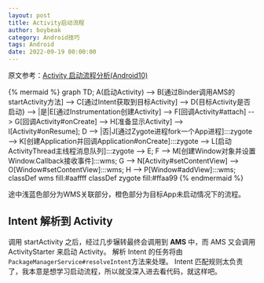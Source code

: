 ```yaml
---
layout: post
title: Activity启动流程
author: boybeak
category: Android技巧
tags: Android
date: 2022-09-19 00:00:00
---
```



原文参考：[Activity 启动流程分析(Android10)](https://zhuanlan.zhihu.com/p/150283395)

{% mermaid %}
graph TD;
A(启动Activity) --> B[通过Binder调用AMS的startActivity方法] --> C[通过Intent获取到目标Activity] --> D{目标Activity是否启动} --> |是|E[通过Instrumentation创建Activity] --> F[回调Activity#attach] --> G[回调Activity#onCreate] --> H[准备显示Activity] --> I[Activity#onResume];
D --> |否|J[通过Zygote进程fork一个App进程]:::zygote --> K[创建Application并回调Application#onCreate]:::zygote --> L[启动ActivityThread主线程消息队列]:::zygote --> E;
F --> M[创建Window对象并设置Window.Callback接收事件]:::wms;
G --> N[Activity#setContentView] --> O[Window#setContentView]:::wms;
H --> P[Window#addView]:::wms;
classDef wms fill:#aaffff
classDef zygote fill:#ffaa99
{% endmermaid %}

途中浅蓝色部分为WMS关联部分，橙色部分为目标App未启动情况下的流程。

## Intent 解析到 Activity

调用 startActivity 之后，经过几步辗转最终会调用到 **AMS** 中，而 AMS 又会调用 ActivityStarter 来启动 Activity。
解析 Intent 的任务将由`PackageManagerService#resolveIntent`方法来处理。
Intent 匹配规则太负责了，我本意是想学习启动流程，所以就没深入进去看代码，就这样吧。
